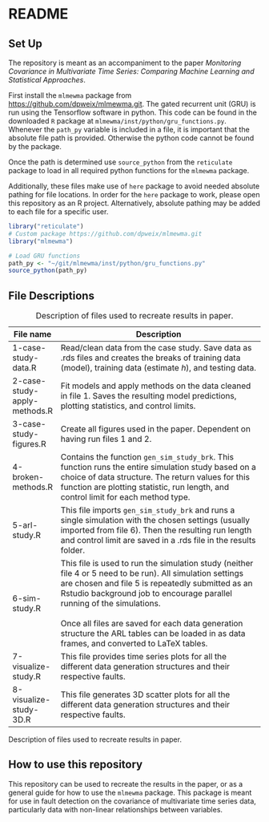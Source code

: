 # README

## Set Up

The repository is meant as an accompaniment to the paper *Monitoring
Covariance in Multivariate Time Series: Comparing Machine Learning and
Statistical Approaches*.

First install the `mlmewma` package from
https://github.com/dpweix/mlmewma.git. The gated recurrent unit (GRU) is
run using the Tensorflow software in python. This code can be found in
the downloaded `R` package at `mlmewma/inst/python/gru_functions.py`.
Whenever the `path_py` variable is included in a file, it is important
that the absolute file path is provided. Otherwise the python code
cannot be found by the package.

Once the path is determined use `source_python` from the `reticulate`
package to load in all required python functions for the `mlmewma`
package.

Additionally, these files make use of `here` package to avoid needed
absolute pathing for file locations. In order for the `here` package to
work, please open this repository as an R project. Alternatively,
absolute pathing may be added to each file for a specific user.

``` r
library("reticulate")
# Custom package https://github.com/dpweix/mlmewma.git
library("mlmewma")

# Load GRU functions
path_py <- "~/git/mlmewma/inst/python/gru_functions.py"
source_python(path_py)
```

## File Descriptions

<table>
<caption>Description of files used to recreate results in
paper.</caption>
<colgroup>
<col style="width: 11%" />
<col style="width: 88%" />
</colgroup>
<thead>
<tr class="header">
<th>File name</th>
<th>Description</th>
</tr>
</thead>
<tbody>
<tr class="odd">
<td>1-case-study-data.R</td>
<td>Read/clean data from the case study. Save data as .rds files and
creates the breaks of training data (model), training data (estimate
<em>h</em>), and testing data.</td>
</tr>
<tr class="even">
<td>2-case-study-apply-methods.R</td>
<td>Fit models and apply methods on the data cleaned in file 1. Saves
the resulting model predictions, plotting statistics, and control
limits.</td>
</tr>
<tr class="odd">
<td>3-case-study-figures.R</td>
<td>Create all figures used in the paper. Dependent on having run files
1 and 2.</td>
</tr>
<tr class="even">
<td>4-broken-methods.R</td>
<td>Contains the function <code>gen_sim_study_brk</code>. This function
runs the entire simulation study based on a choice of data structure.
The return values for this function are plotting statistic, run length,
and control limit for each method type.</td>
</tr>
<tr class="odd">
<td>5-arl-study.R</td>
<td>This file imports <code>gen_sim_study_brk</code> and runs a single
simulation with the chosen settings (usually imported from file 6). Then
the resulting run length and control limit are saved in a .rds file in
the results folder.</td>
</tr>
<tr class="even">
<td>6-sim-study.R</td>
<td>This file is used to run the simulation study (neither file 4 or 5
need to be run). All simulation settings are chosen and file 5 is
repeatedly submitted as an Rstudio background job to encourage parallel
running of the simulations.<br />
<br />
Once all files are saved for each data generation structure the ARL
tables can be loaded in as data frames, and converted to LaTeX
tables.</td>
</tr>
<tr class="odd">
<td>7-visualize-study.R</td>
<td>This file provides time series plots for all the different data
generation structures and their respective faults.</td>
</tr>
<tr class="even">
<td>8-visualize-study-3D.R</td>
<td>This file generates 3D scatter plots for all the different data
generation structures and their respective faults.</td>
</tr>
</tbody>
</table>

Description of files used to recreate results in paper.

## How to use this repository

This repository can be used to recreate the results in the paper, or as
a general guide for how to use the `mlmewma` package. This package is
meant for use in fault detection on the covariance of multivariate time
series data, particularly data with non-linear relationships between
variables.
